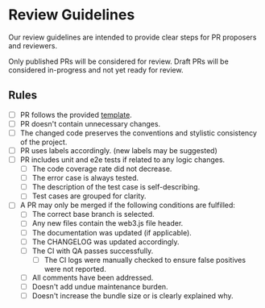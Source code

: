 # Review Guidelines

Our review guidelines are intended to provide clear steps for PR proposers and reviewers.

Only published PRs will be considered for review. Draft PRs will be considered in-progress and not yet ready for review.

## Rules

*   [ ] PR follows the provided [template](.github/PULL_REQUEST_TEMPLATE.md).
*   [ ] PR doesn't contain unnecessary changes.
*   [ ] The changed code preserves the conventions and stylistic consistency of the project.
*   [ ] PR uses labels accordingly. (new labels may be suggested)
*   [ ] PR includes unit and e2e tests if related to any logic changes.
    *   [ ] The code coverage rate did not decrease.
    *   [ ] The error case is always tested.
    *   [ ] The description of the test case is self-describing.
    *   [ ] Test cases are grouped for clarity.
*   [ ] A PR may only be merged if the following conditions are fulfilled:
    *   [ ] The correct base branch is selected.
    *   [ ] Any new files contain the web3.js file header.
    *   [ ] The documentation was updated (if applicable).
    *   [ ] The CHANGELOG was updated accordingly.
    *   [ ] The CI with QA passes successfully.
        *   [ ] The CI logs were manually checked to ensure false positives were not reported.
    *   [ ] All comments have been addressed.
    *   [ ] Doesn't add undue maintenance burden.
    *   [ ] Doesn't increase the bundle size or is clearly explained why.
